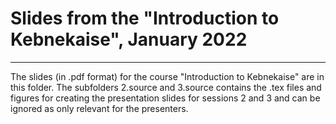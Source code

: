 # Slides from the "Introduction to Kebnekaise", January 2022

---
The slides (in .pdf format) for the course "Introduction to Kebnekaise" are in this folder. The subfolders 2.source and 3.source contains the .tex files and figures for creating the presentation slides for sessions 2 and 3 and can be ignored as only relevant for the presenters. 


